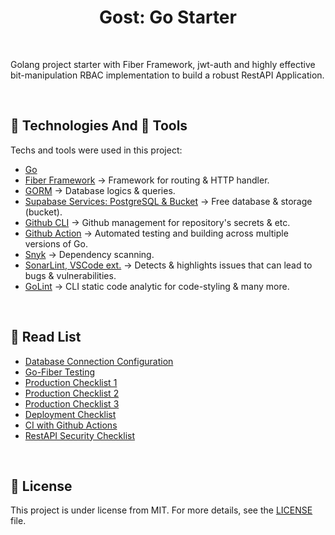 <h1 align="center">Gost: Go Starter</h1>

<br>

Golang project starter with Fiber Framework, jwt-auth and highly effective bit-manipulation RBAC implementation to build a robust RestAPI Application.

&#xa0;

## :rocket: Technologies And :wrench: Tools

Techs and tools were used in this project:

- [Go](https://go.dev)
- [Fiber Framework](https://docs.gofiber.io/) → Framework for routing & HTTP handler.
- [GORM](https://gorm.io/) → Database logics & queries.
- [Supabase Services: PostgreSQL & Bucket](https://www.supabase.com) → Free database & storage (bucket).
- [Github CLI](https://cli.github.com/) → Github management for repository's secrets & etc.
- [Github Action](https://github.com/features/actions) → Automated testing and building across multiple versions of Go.
- [Snyk](https://app.snyk.io/) → Dependency scanning.
- [SonarLint, VSCode ext.](https://marketplace.visualstudio.com/items?itemName=SonarSource.sonarlint-vscode) → Detects & highlights issues that can lead to bugs & vulnerabilities.
- [GoLint](https://github.com/golang/lint) → CLI static code analytic for code-styling & many more.

&#xa0;

## :closed_book: Read List

- [Database Connection Configuration](https://www.alexedwards.net/blog/configuring-sqldb)
- [Go-Fiber Testing](https://dev.to/koddr/go-fiber-by-examples-testing-the-application-1ldf)
- [Production Checklist 1](https://aleksei-kornev.medium.com/production-readiness-checklist-for-backend-applications-8d2b0c57ccec/)
- [Production Checklist 2](https://github.com/gorrion-io/production-readiness-checklist/)
- [Production Checklist 3](https://www.cockroachlabs.com/docs/cockroachcloud/production-checklist/)
- [Deployment Checklist](https://last9.io/blog/deployment-readiness-checklists/)
- [CI with Github Actions](https://www.alexedwards.net/blog/ci-with-go-and-github-actions)
- [RestAPI Security Checklist](https://roadmap.sh/best-practices/api-security/)

&#xa0;

## :memo: License

This project is under license from MIT. For more details, see the [LICENSE](LICENSE) file.

&#xa0;
